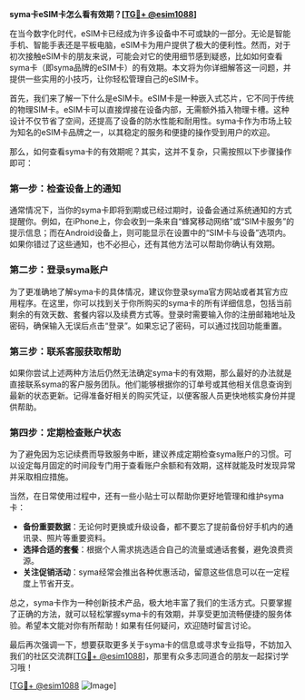 **syma卡eSIM卡怎么看有效期？[[TG💪+ @esim1088](https://t.me/s/esim1088)]**

在当今数字化时代，eSIM卡已经成为许多设备中不可或缺的一部分。无论是智能手机、智能手表还是平板电脑，eSIM卡为用户提供了极大的便利性。然而，对于初次接触eSIM卡的朋友来说，可能会对它的使用细节感到疑惑，比如如何查看syma卡（即syma品牌的eSIM卡）的有效期。本文将为你详细解答这一问题，并提供一些实用的小技巧，让你轻松管理自己的eSIM卡。

首先，我们来了解一下什么是eSIM卡。eSIM卡是一种嵌入式芯片，它不同于传统的物理SIM卡。eSIM卡可以直接焊接在设备内部，无需额外插入物理卡槽。这种设计不仅节省了空间，还提高了设备的防水性能和耐用性。syma卡作为市场上较为知名的eSIM卡品牌之一，以其稳定的服务和便捷的操作受到用户的欢迎。

那么，如何查看syma卡的有效期呢？其实，这并不复杂，只需按照以下步骤操作即可：

### **第一步：检查设备上的通知**
通常情况下，当你的syma卡即将到期或已经过期时，设备会通过系统通知的方式提醒你。例如，在iPhone上，你会收到一条来自“蜂窝移动网络”或“SIM卡服务”的提示信息；而在Android设备上，则可能显示在设置中的“SIM卡与设备”选项内。如果你错过了这些通知，也不必担心，还有其他方法可以帮助你确认有效期。

### **第二步：登录syma账户**
为了更准确地了解syma卡的具体情况，建议你登录syma官方网站或者其官方应用程序。在这里，你可以找到关于你所购买的syma卡的所有详细信息，包括当前剩余的有效天数、套餐内容以及续费方式等。登录时需要输入你的注册邮箱地址及密码，确保输入无误后点击“登录”。如果忘记了密码，可以通过找回功能重置。

### **第三步：联系客服获取帮助**
如果你尝试上述两种方法后仍然无法确定syma卡的有效期，那么最好的办法就是直接联系syma的客户服务团队。他们能够根据你的订单号或其他相关信息查询到最新的状态更新。记得准备好相关的购买凭证，以便客服人员更快地核实身份并提供帮助。

### **第四步：定期检查账户状态**
为了避免因为忘记续费而导致服务中断，建议养成定期检查syma账户的习惯。可以设定每月固定的时间段专门用于查看账户余额和有效期，这样就能及时发现异常并采取相应措施。

当然，在日常使用过程中，还有一些小贴士可以帮助你更好地管理和维护syma卡：

- **备份重要数据**：无论何时更换或升级设备，都不要忘了提前备份好手机内的通讯录、照片等重要资料。
- **选择合适的套餐**：根据个人需求挑选适合自己的流量或通话套餐，避免浪费资源。
- **关注促销活动**：syma经常会推出各种优惠活动，留意这些信息可以在一定程度上节省开支。

总之，syma卡作为一种创新技术产品，极大地丰富了我们的生活方式。只要掌握了正确的方法，就可以轻松掌握syma卡的有效期，并享受更加流畅便捷的服务体验。希望本文能对你有所帮助！如果有任何疑问，欢迎随时留言讨论。

最后再次强调一下，想要获取更多关于syma卡的信息或寻求专业指导，不妨加入我们的社区交流群[[TG💪+ @esim1088](https://t.me/s/esim1088)]，那里有众多志同道合的朋友一起探讨学习哦！

[[TG💪+ @esim1088](https://t.me/s/esim1088) ![Image](https://i.postimg.cc/4NQfJmqS/Snipaste-2025-05-13-00-14-12.png)]